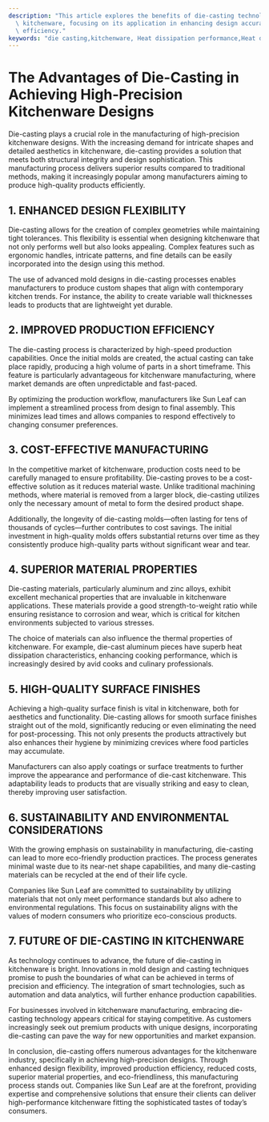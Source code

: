 ```yaml
---
description: "This article explores the benefits of die-casting technology for creating high-precision\
  \ kitchenware, focusing on its application in enhancing design accuracy and production\
  \ efficiency."
keywords: "die casting,kitchenware, Heat dissipation performance,Heat dissipation fins"
---
```

# The Advantages of Die-Casting in Achieving High-Precision Kitchenware Designs

Die-casting plays a crucial role in the manufacturing of high-precision kitchenware designs. With the increasing demand for intricate shapes and detailed aesthetics in kitchenware, die-casting provides a solution that meets both structural integrity and design sophistication. This manufacturing process delivers superior results compared to traditional methods, making it increasingly popular among manufacturers aiming to produce high-quality products efficiently.

## 1. ENHANCED DESIGN FLEXIBILITY

Die-casting allows for the creation of complex geometries while maintaining tight tolerances. This flexibility is essential when designing kitchenware that not only performs well but also looks appealing. Complex features such as ergonomic handles, intricate patterns, and fine details can be easily incorporated into the design using this method.

The use of advanced mold designs in die-casting processes enables manufacturers to produce custom shapes that align with contemporary kitchen trends. For instance, the ability to create variable wall thicknesses leads to products that are lightweight yet durable. 

## 2. IMPROVED PRODUCTION EFFICIENCY

The die-casting process is characterized by high-speed production capabilities. Once the initial molds are created, the actual casting can take place rapidly, producing a high volume of parts in a short timeframe. This feature is particularly advantageous for kitchenware manufacturing, where market demands are often unpredictable and fast-paced.

By optimizing the production workflow, manufacturers like Sun Leaf can implement a streamlined process from design to final assembly. This minimizes lead times and allows companies to respond effectively to changing consumer preferences.

## 3. COST-EFFECTIVE MANUFACTURING

In the competitive market of kitchenware, production costs need to be carefully managed to ensure profitability. Die-casting proves to be a cost-effective solution as it reduces material waste. Unlike traditional machining methods, where material is removed from a larger block, die-casting utilizes only the necessary amount of metal to form the desired product shape.

Additionally, the longevity of die-casting molds—often lasting for tens of thousands of cycles—further contributes to cost savings. The initial investment in high-quality molds offers substantial returns over time as they consistently produce high-quality parts without significant wear and tear.

## 4. SUPERIOR MATERIAL PROPERTIES

Die-casting materials, particularly aluminum and zinc alloys, exhibit excellent mechanical properties that are invaluable in kitchenware applications. These materials provide a good strength-to-weight ratio while ensuring resistance to corrosion and wear, which is critical for kitchen environments subjected to various stresses.

The choice of materials can also influence the thermal properties of kitchenware. For example, die-cast aluminum pieces have superb heat dissipation characteristics, enhancing cooking performance, which is increasingly desired by avid cooks and culinary professionals.

## 5. HIGH-QUALITY SURFACE FINISHES

Achieving a high-quality surface finish is vital in kitchenware, both for aesthetics and functionality. Die-casting allows for smooth surface finishes straight out of the mold, significantly reducing or even eliminating the need for post-processing. This not only presents the products attractively but also enhances their hygiene by minimizing crevices where food particles may accumulate.

Manufacturers can also apply coatings or surface treatments to further improve the appearance and performance of die-cast kitchenware. This adaptability leads to products that are visually striking and easy to clean, thereby improving user satisfaction.

## 6. SUSTAINABILITY AND ENVIRONMENTAL CONSIDERATIONS

With the growing emphasis on sustainability in manufacturing, die-casting can lead to more eco-friendly production practices. The process generates minimal waste due to its near-net shape capabilities, and many die-casting materials can be recycled at the end of their life cycle.

Companies like Sun Leaf are committed to sustainability by utilizing materials that not only meet performance standards but also adhere to environmental regulations. This focus on sustainability aligns with the values of modern consumers who prioritize eco-conscious products.

## 7. FUTURE OF DIE-CASTING IN KITCHENWARE

As technology continues to advance, the future of die-casting in kitchenware is bright. Innovations in mold design and casting techniques promise to push the boundaries of what can be achieved in terms of precision and efficiency. The integration of smart technologies, such as automation and data analytics, will further enhance production capabilities.

For businesses involved in kitchenware manufacturing, embracing die-casting technology appears critical for staying competitive. As customers increasingly seek out premium products with unique designs, incorporating die-casting can pave the way for new opportunities and market expansion.

In conclusion, die-casting offers numerous advantages for the kitchenware industry, specifically in achieving high-precision designs. Through enhanced design flexibility, improved production efficiency, reduced costs, superior material properties, and eco-friendliness, this manufacturing process stands out. Companies like Sun Leaf are at the forefront, providing expertise and comprehensive solutions that ensure their clients can deliver high-performance kitchenware fitting the sophisticated tastes of today’s consumers.
